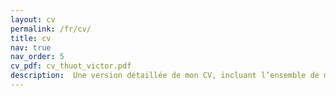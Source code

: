 ```yaml
---
layout: cv
permalink: /fr/cv/
title: cv
nav: true
nav_order: 5
cv_pdf: cv_thuot_victor.pdf
description:  Une version détaillée de mon CV, incluant l’ensemble de mes expériences académiques et de recherche, est disponible ici. Vous pouvez la consulter dans le fichier PDF ci-joint, ou consulter sur ma page LinkedIn.
---
```

